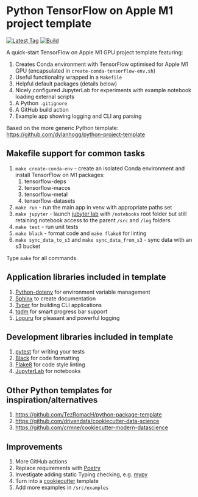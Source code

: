 # Python TensorFlow on Apple M1 project template

[![Latest Tag](https://img.shields.io/github/v/tag/dylanhogg/python-project-template)](https://github.com/dylanhogg/python-project-template/tags)
[![Build](https://github.com/dylanhogg/python-project-template/workflows/build/badge.svg)](https://github.com/dylanhogg/python-project-template/actions)

A quick-start TensorFlow on Apple M1 GPU project template featuring:

1) Creates Conda environment with TensorFlow optimised for Apple M1 GPU (encapsulated in `create-conda-tensorflow-env.sh`)
2) Useful functionality wrapped in a `Makefile`
3) Helpful default packages (details below)
4) Nicely configured JupyterLab for experiments with example notebook loading external scripts
6) A Python `.gitignore`
7) A GitHub build action
8) Example app showing logging and CLI arg parsing

Based on the more generic Python template: https://github.com/dylanhogg/python-project-template


## Makefile support for common tasks

1) `make create-conda-env` - create an isolated Conda environment and install TensorFlow on M1 packages:
   1) tensorflow-deps
   2) tensorflow-macos
   3) tensorflow-metal
   4) tensorflow-datasets
2) `make run` - run the main app in venv with appropriate paths set
3) `make jupyter` - launch [jubyter lab](https://jupyterlab.readthedocs.io/) with `/notebooks` root folder but still retaining notebook access to the parent `/src` and `/log` folders 
4) `make test` - run unit tests
5) `make black` - format code and `make flake8` for linting  
6) `make sync_data_to_s3` and `make sync_data_from_s3` - sync data with an s3 bucket

Type `make` for all commands.


## Application libraries included in template

1) [Python-dotenv](https://github.com/theskumar/python-dotenv) for environment variable management   
2) [Sphinx](https://github.com/sphinx-doc/sphinx) to create documentation  
3) [Typer](https://github.com/tiangolo/typer) for building CLI applications  
4) [tqdm](https://github.com/tqdm/tqdm) for smart progress bar support  
5) [Loguru](https://github.com/Delgan/loguru) for pleasant and powerful logging  


## Development libraries included in template

1) [pytest](https://github.com/pytest-dev/pytest) for writing your tests   
2) [Black](https://github.com/psf/black) for code formatting  
3) [Flake8](https://github.com/pycqa/flake8) for code style linting  
4) [JupyterLab](https://github.com/jupyterlab/jupyterlab) for notebooks  


## Other Python templates for inspiration/alternatives

1) https://github.com/TezRomacH/python-package-template
2) https://github.com/drivendata/cookiecutter-data-science
3) https://github.com/crmne/cookiecutter-modern-datascience


## Improvements

1) More GitHub actions
2) Replace requirements with [Poetry](https://python-poetry.org/)
3) Investigate adding static Typing checking, e.g. [mypy](https://github.com/python/mypy)
4) Turn into a [cookiecutter](https://cookiecutter.readthedocs.io/) template
5) Add more examples in `/src/examples`
